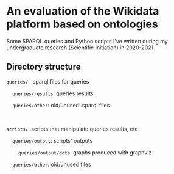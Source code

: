 # An evaluation of the Wikidata platform based on ontologies
Some SPARQL queries and Python scripts I've written during my undergraduate research (Scientific Initiation) in 2020-2021.
## Directory structure

`queries/`: .sparql files for queries

&nbsp;&nbsp;&nbsp;&nbsp;`queries/results`: queries results

&nbsp;&nbsp;&nbsp;&nbsp;`queries/other`: old/unused .sparql files

<br/>

`scripts/`: scripts that manipulate queries results, etc

&nbsp;&nbsp;&nbsp;&nbsp;`queries/output`: scripts' outputs

&nbsp;&nbsp;&nbsp;&nbsp;&nbsp;&nbsp;&nbsp;&nbsp;`queries/output/dots`: graphs produced with graphviz

&nbsp;&nbsp;&nbsp;&nbsp;`queries/other`: old/unused files

